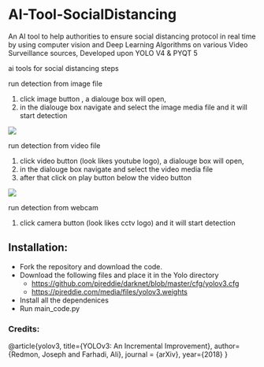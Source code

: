 # AI-Tool-SocialDistancing

An AI tool to help authorities to ensure social distancing protocol in real time by using computer vision and Deep Learning Algorithms on various Video Surveillance sources, Developed upon YOLO V4 \& PYQT 5


ai tools for social distancing steps

run detection from image file 
1. click image button , a dialouge box will open,
2. in the dialouge box navigate and select the image media file and it will start detection

![](img.gif=250x)


run detection from video file 
1. click video button (look likes youtube logo), a dialouge box will open,
2. in the dialouge box navigate and select the video media file
3. after that click on play button below the video button

![](vid.gif)

run detection from webcam
1. click camera button (look likes cctv logo) and it will start detection


## Installation:
* Fork the repository and download the code.
* Download the following files and place it in the Yolo directory
   - https://github.com/pjreddie/darknet/blob/master/cfg/yolov3.cfg
   - https://pjreddie.com/media/files/yolov3.weights
* Install all the dependenices
* Run main_code.py

### Credits:

@article{yolov3,
  title={YOLOv3: An Incremental Improvement},
  author={Redmon, Joseph and Farhadi, Ali},
  journal = {arXiv},
  year={2018}
}
